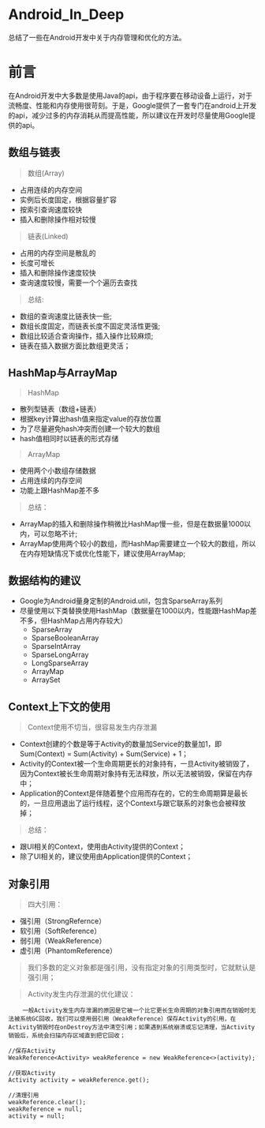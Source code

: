 # Android_In_Deep

  总结了一些在Android开发中关于内存管理和优化的方法。
  
# 前言
  
   在Android开发中大多数是使用Java的api，由于程序要在移动设备上运行，对于流畅度、性能和内存使用很苛刻。于是，Google提供了一套专门在android上开发的api，减少过多的内存消耗从而提高性能，所以建议在开发时尽量使用Google提供的api。
  
## 数组与链表

> 数组(Array)
  * 占用连续的内存空间
  * 实例后长度固定，根据容量扩容
  * 按索引查询速度较快
  * 插入和删除操作相对较慢

> 链表(Linked)
  * 占用的内存空间是散乱的
  * 长度可增长
  * 插入和删除操作速度较快
  * 查询速度较慢，需要一个个遍历去查找
  
> 总结:
* 数组的查询速度比链表快一些;
* 数组长度固定，而链表长度不固定灵活性更强;
* 数组比较适合查询操作，插入操作比较麻烦;
* 链表在插入数据方面比数组更灵活；

## HashMap与ArrayMap

> HashMap
  * 散列型链表（数组+链表）
  * 根据key计算出hash值来指定value的存放位置
  * 为了尽量避免hash冲突而创建一个较大的数组
  * hash值相同时以链表的形式存储

> ArrayMap
  * 使用两个小数组存储数据
  * 占用连续的内存空间
  * 功能上跟HashMap差不多
  
> 总结：
 * ArrayMap的插入和删除操作稍微比HashMap慢一些，但是在数据量1000以内，可以忽略不计;
 * ArrayMap使用两个较小的数组，而HashMap需要建立一个较大的数组，所以在内存短缺情况下或优化性能下，建议使用ArrayMap;
 
## 数据结构的建议

* Google为Android量身定制的Android.util，包含SparseArray系列
* 尽量使用以下类替换使用HashMap（数据量在1000以内，性能跟HashMap差不多，但HashMap占用内存较大）
  * SparseArray
  * SparseBooleanArray
  * SparseIntArray
  * SparseLongArray
  * LongSparseArray
  * ArrayMap
  * ArraySet

## Context上下文的使用

> Context使用不切当，很容易发生内存泄漏
* Context创建的个数是等于Activity的数量加Service的数量加1，即 Sum(Context) = Sum(Activity) + Sum(Service) + 1；
* Activity的Context被一个生命周期更长的对象持有，一旦Activity被销毁了，因为Context被长生命周期对象持有无法释放，所以无法被销毁，保留在内存中；
* Application的Context是伴随着整个应用而存在的，它的生命周期算是最长的，一旦应用退出了运行线程，这个Context与跟它联系的对象也会被释放掉；

> 总结：
* 跟UI相关的Context，使用由Activity提供的Context；
* 除了UI相关的，建议使用由Application提供的Context；

## 对象引用

> 四大引用：
* 强引用（StrongRefernce）
* 软引用（SoftReference）
* 弱引用（WeakReference）
* 虚引用（PhantomReference）

> 我们多数的定义对象都是强引用，没有指定对象的引用类型时，它就默认是强引用；
  
> Activity发生内存泄漏的优化建议：
```
    一般Activity发生内存泄漏的原因是它被一个比它更长生命周期的对象引用而在销毁时无法被系统GC回收，我们可以使用弱引用（WeakReference）保存Activity的引用，在Activity销毁时在onDestroy方法中清空引用；如果遇到系统崩溃或忘记清理，当Activity销毁后，系统会扫描内存区域直到把它回收；
```

```
//保存Activity
WeakReference<Activity> weakReference = new WeakReference<>(activity);

//获取Activity
Activity activity = weakReference.get();

//清理引用
weakReference.clear();
weakReference = null;
activity = null;
```

































